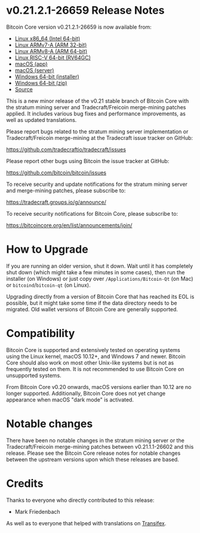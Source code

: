 v0.21.2.1-26659 Release Notes
=============================

Bitcoin Core version v0.21.2.1-26659 is now available from:

  * [Linux x86_64 (Intel 64-bit)](https://s3.amazonaws.com/in.freico.stable/bitcoin-v0.21.2.1-26659-x86_64-linux-gnu.tar.gz)
  * [Linux ARMv7-A (ARM 32-bit)](https://s3.amazonaws.com/in.freico.stable/bitcoin-v0.21.2.1-26659-arm-linux-gnueabihf.tar.gz)
  * [Linux ARMv8-A (ARM 64-bit)](https://s3.amazonaws.com/in.freico.stable/bitcoin-v0.21.2.1-26659-aarch64-linux-gnu.tar.gz)
  * [Linux RISC-V 64-bit (RV64GC)](https://s3.amazonaws.com/in.freico.stable/bitcoin-v0.21.2.1-26659-riscv64-linux-gnu.tar.gz)
  * [macOS (app)](https://s3.amazonaws.com/in.freico.stable/bitcoin-v0.21.2.1-26659-osx.dmg)
  * [macOS (server)](https://s3.amazonaws.com/in.freico.stable/bitcoin-v0.21.2.1-26659-osx64.tar.gz)
  * [Windows 64-bit (installer)](https://s3.amazonaws.com/in.freico.stable/bitcoin-v0.21.2.1-26659-win64-setup.exe)
  * [Windows 64-bit (zip)](https://s3.amazonaws.com/in.freico.stable/bitcoin-v0.21.2.1-26659-win64.zip)
  * [Source](https://github.com/tradecraftio/tradecraft/archive/bitcoin-v0.21.2.1-26659.zip)

This is a new minor release of the v0.21 stable branch of Bitcoin Core with the
stratum mining server and Tradecraft/Freicoin merge-mining patches applied.  It
includes various bug fixes and performance improvements, as well as updated
translations.

Please report bugs related to the stratum mining server implementation or
Tradecraft/Freicoin merge-mining at the Tradecraft issue tracker on GitHub:

  <https://github.com/tradecraftio/tradecraft/issues>

Please report other bugs using Bitcoin the issue tracker at GitHub:

  <https://github.com/bitcoin/bitcoin/issues>

To receive security and update notifications for the stratum mining server and
merge-mining patches, please subscribe to:

  <https://tradecraft.groups.io/g/announce/>

To receive security notifications for Bitcoin Core, please subscribe to:

  <https://bitcoincore.org/en/list/announcements/join/>

How to Upgrade
==============

If you are running an older version, shut it down. Wait until it has completely
shut down (which might take a few minutes in some cases), then run the installer
(on Windows) or just copy over `/Applications/Bitcoin-Qt` (on Mac) or
`bitcoind`/`bitcoin-qt` (on Linux).

Upgrading directly from a version of Bitcoin Core that has reached its EOL is
possible, but it might take some time if the data directory needs to be
migrated. Old wallet versions of Bitcoin Core are generally supported.

Compatibility
=============

Bitcoin Core is supported and extensively tested on operating systems using the
Linux kernel, macOS 10.12+, and Windows 7 and newer.  Bitcoin Core should also
work on most other Unix-like systems but is not as frequently tested on them.
It is not recommended to use Bitcoin Core on unsupported systems.

From Bitcoin Core v0.20 onwards, macOS versions earlier than 10.12 are no
longer supported.  Additionally, Bitcoin Core does not yet change appearance
when macOS "dark mode" is activated.

Notable changes
===============

There have been no notable changes in the stratum mining server or the
Tradecraft/Freicoin merge-mining patches between v0.21.1.1-26602 and this
release.  Please see the Bitcoin Core release notes for notable changes between
the upstream versions upon which these releases are based.

Credits
=======

Thanks to everyone who directly contributed to this release:

- Mark Friedenbach

As well as to everyone that helped with translations on
[Transifex](https://www.transifex.com/tradecraft/freicoin-1/).
